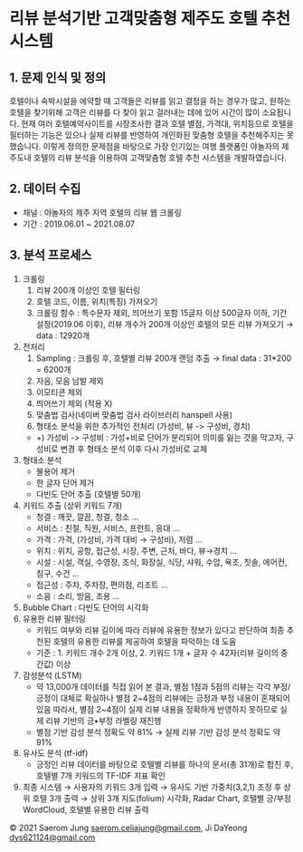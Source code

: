 # 리뷰 분석기반 고객맞춤형 제주도 호텔 추천 시스템

## 1. 문제 인식 및 정의
호텔이나 숙박시설을 에약할 때 고객들은 리뷰를 읽고 결정을 하는 경우가 많고, 원하는 호텔을 찾기위해 고객은 리뷰를 다 찾아 읽고 걸러내는 데에 있어 시간이 많이 소요됩니다. 현재 여러 호텔예약사이트를 시장조사한 결과 호텔 별점, 가격대, 위치등으로 호텔을 필터하는 기능은 있으나 실제 리뷰를 반영하여 개인화된 맞춤형 호텔을 추천해주지는 못했습니다. 이렇게 정의한 문제점을 바탕으로 가장 인기있는 여행 플랫폼인 야놀자의 제주도내 호텔의 리뷰 분석을 이용하여 고객맞춤형 호텔 추천 시스템을 개발하였습니다. 

## 2. 데이터 수집
- 채널 : 야놀자의 제주 지역 호텔의 리뷰 웹 크롤링
- 기간 : 2019.06.01 ~ 2021.08.07

## 3. 분석 프로세스
1. 크롤링
    1. 리뷰 200개 이상인 호텔 필터링
    2. 호텔 코드, 이름, 위치(특징) 가져오기
    3. 크롤링 함수 : 특수문자 제외, 띄어쓰기 포함 15글자 이상 500글자 이하, 기간 설정(2019.06 이후), 리뷰 개수가 200개 이상인 호텔의 모든 리뷰 가져오기
    → data : 12920개
2. 전처리
    1. Sampling : 크롤링 후, 호텔별 리뷰 200개 랜덤 추출 → final data : 31*200 = 6200개
    2. 자음, 모음 남발 제외
    3. 이모티콘 제외
    4. 띄어쓰기 제외 (적용 X)
    5. 맞춤법 검사(네이버 맞춤법 검사 라이브러리 hanspell 사용)
    6. 형태소 분석을 위한 추가적인 전처리 (가성비, 뷰 -> 구성비, 경치)
    - +) 가성비 -> 구성비 : 가성+비로 단어가 분리되어 의미를 잃는 것을 막고자, 구성비로 변경 후 형태소 분석 이후 다시 가성비로 교체
3. 형태소 분석
    - 불용어 제거
    - 한 글자 단어 제거
    - 다빈도 단어 추출 (호텔별 50개)
4. 키워드 추출 (상위 키워드 7개)
    - 청결 : 깨끗, 깔끔, 청결, 청소 ...
    - 서비스 : 친절, 직원, 서비스, 프런트, 응대 ...
    - 가격 : 가격, (가성비, 가격 대비 → 구성비), 저렴 ...
    - 위치 : 위치, 공항, 접근성, 시장, 주변, 근처, 바다, 뷰→경치 ...
    - 시설 : 시설, 객실, 수영장, 조식, 화장실, 식당, 샤워, 수압, 욕조, 칫솔, 에어컨, 침구, 수건 ...
    - 접근성 : 주차, 주차장, 편의점, 리조트 ...
    - 소음 : 소리, 방음, 조용 ...
5. Bubble Chart : 다빈도 단어의 시각화
6. 유용한 리뷰 필터링
    - 키워드 여부와 리뷰 길이에 따라 리뷰에 유용한 정보가 있다고 판단하여 최종 추천된 호텔의 유용한 리뷰를 제공하여 호텔을 파악하는 데 도움
    - 기준 : 1. 키워드 개수 2개 이상, 2. 키워드 1개 + 글자 수 42자(리뷰 길이의 중간값) 이상
7. 감성분석 (LSTM)
    - 약 13,000개 데이터를 직접 읽어 본 결과, 별점 1점과 5점의 리뷰는 각각 부정/긍정이 대체로 확실하나 별점 2\~4점의 리뷰에는 긍정과 부정 내용이 혼재되어 있음
      따라서, 별점 2~4점이 실제 리뷰 내용을 정확하게 반영하지 못하므로 실제 리뷰 기반의 긍•부정 라벨링 재진행
    - 별점 기반 감성 분석 정확도 약 81% → 실제 리뷰 기반 감성 분석 정확도 약 91%
8. 유사도 분석 (tf-idf)
    - 긍정인 리뷰 데이터를 바탕으로 호텔별 리뷰를 하나의 문서(총 31개)로 합친 후, 호텔별 7개 키워드의 TF-IDF 지표 확인
9. 최종 시스템
    → 사용자의 키워드 3개 입력
    → 유사도 기반 가중치(3,2,1) 조정 후 상위 호텔 3개 출력
    → 상위 3개 지도(folium) 시각화, Radar Chart, 호텔별 긍/부정 WordCloud, 호텔별 유용한 리뷰 출력
    

© 2021 Saerom Jung <saerom.celiajung@gmail.com>, Ji DaYeong <dys621124@gmail.com>
